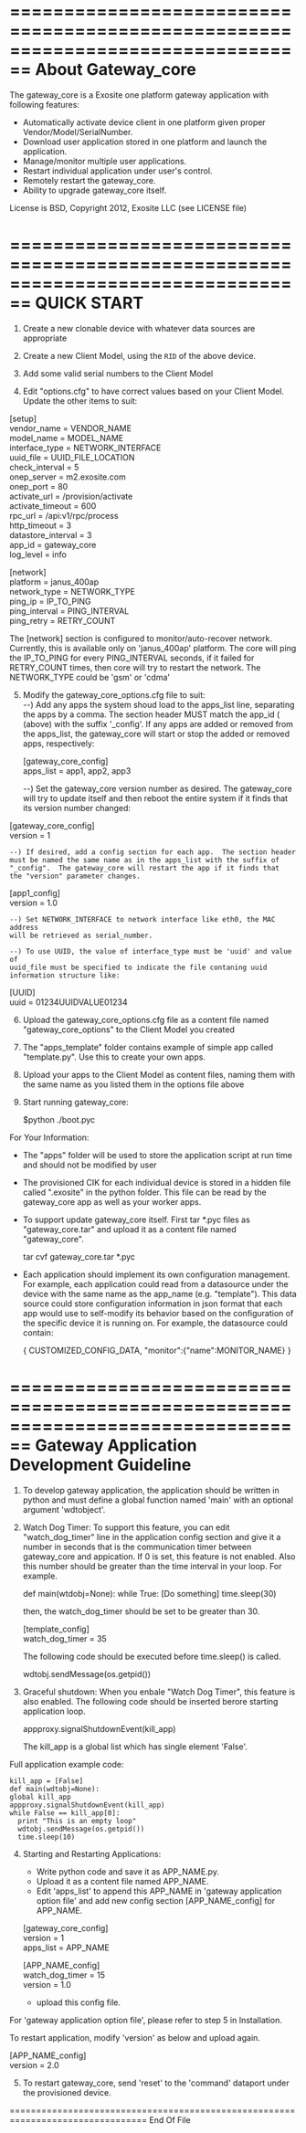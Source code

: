 ================================================================================
About Gateway_core
================================================================================

The gateway_core is a Exosite one platform gateway application with following features: 

* Automatically activate device client in one platform given proper Vendor/Model/SerialNumber.
* Download user application stored in one platform and launch the application.
* Manage/monitor multiple user applications.
* Restart individual application under user's control.
* Remotely restart the gateway_core.
* Ability to upgrade gateway_core itself.

License is BSD, Copyright 2012, Exosite LLC (see LICENSE file)

================================================================================
QUICK START
================================================================================

1. Create a new clonable device with whatever data sources are appropriate

2. Create a new Client Model, using the `RID` of the above device.

3. Add some valid serial numbers to the Client Model

4. Edit "options.cfg" to have correct values based on your Client Model.
   Update the other items to suit:

  [setup]  
  vendor_name = VENDOR_NAME  
  model_name = MODEL_NAME  
  interface_type = NETWORK_INTERFACE  
  uuid_file = UUID_FILE_LOCATION  
  check_interval = 5  
  onep_server = m2.exosite.com  
  onep_port = 80  
  activate_url = /provision/activate  
  activate_timeout = 600  
  rpc_url = /api:v1/rpc/process  
  http_timeout = 3  
  datastore_interval = 3  
  app_id = gateway_core  
  log_level = info  

  [network]  
  platform = janus_400ap  
  network_type = NETWORK_TYPE  
  ping_ip = IP_TO_PING  
  ping_interval = PING_INTERVAL  
  ping_retry = RETRY_COUNT  

  The [network] section is configured to monitor/auto-recover network.
  Currently, this is available only on 'janus_400ap' platform. The core
  will ping the IP_TO_PING for every PING_INTERVAL seconds, if it failed
  for RETRY_COUNT times, then core will try to restart the network.
  The NETWORK_TYPE could be 'gsm' or 'cdma'

5. Modify the gateway_core_options.cfg file to suit:  
    --) Add any apps the system shoud load to the apps_list line, separating
    the apps by a comma.  The section header MUST match the app_id (
    (above) with the suffix '_config'.  If any apps are added or removed
    from the apps_list, the gateway_core will start or stop the added
    or removed apps, respectively:

   [gateway_core_config]  
   apps_list = app1, app2, app3

    --) Set the gateway_core version number as desired.  The gateway_core
    will try to update itself and then reboot the entire system if it
    finds that its version number changed:

  [gateway_core_config]  
  version = 1

    --) If desired, add a config section for each app.  The section header
    must be named the same name as in the apps_list with the suffix of
    "_config".  The gateway_core will restart the app if it finds that
    the "version" parameter changes.

  [app1_config]  
  version = 1.0

    --) Set NETWORK_INTERFACE to network interface like eth0, the MAC address
    will be retrieved as serial_number.

    --) To use UUID, the value of interface_type must be 'uuid' and value of
    uuid_file must be specified to indicate the file contaning uuid
    information structure like:

  [UUID]  
  uuid = 01234UUIDVALUE01234

6. Upload the gateway_core_options.cfg file as a content file named
   "gateway_core_options" to the Client Model you created

7. The "apps_template" folder contains example of simple app called
   "template.py".  Use this to create your own apps.

8. Upload your apps to the Client Model as content files, naming them
   with the same name as you listed them in the options file above

9. Start running gateway_core:

   $python ./boot.pyc

For Your Information:  
* The "apps" folder will be used to store the application script at run time
  and should not be modified by user

* The provisioned CIK for each individual device is stored in a hidden
  file called ".exosite" in the python folder.  This file can be read
  by the gateway_core app as well as your worker apps.

* To support update gateway_core itself. First tar *.pyc files as
  "gateway_core.tar" and upload it as a content file named "gateway_core".

    tar cvf gateway_core.tar *.pyc

* Each application should implement its own configuration management.
  For example, each application could read from a datasource under
  the device with the same name as the app_name (e.g. "template").
  This data source could store configuration information in json
  format that each app would use to self-modify its behavior based
  on the configuration of the specific device it is running on.  For
  example, the datasource could contain:

  {
    CUSTOMIZED_CONFIG_DATA,
    "monitor":{"name":MONITOR_NAME}
  }


================================================================================
Gateway Application Development Guideline
================================================================================

1) To develop gateway application, the application should be written in python
   and must define a global function named 'main' with an optional argument
   'wdtobject'.

2) Watch Dog Timer:
   To support this feature, you can edit "watch_dog_timer" line in the application
   config section and give it a number in seconds that is the communication timer
   between gateway_core and appication. If 0 is set, this feature is not enabled.
   Also this number should be greater than the time interval in your loop.
   For example.

     def main(wtdobj=None):
     while True:
       [Do something]
       time.sleep(30)

   then, the watch_dog_timer should be set to be greater than 30.

   [template_config]  
   watch_dog_timer = 35

   The following code should be executed before time.sleep() is called.

    wdtobj.sendMessage(os.getpid())

3) Graceful shutdown:
   When you enbale "Watch Dog Timer", this feature is also enabled. The following
   code should be inserted berore starting application loop.

    appproxy.signalShutdownEvent(kill_app)

   The kill_app is a global list which has single element 'False'.

  Full application example code:

    kill_app = [False]
    def main(wdtobj=None):
    global kill_app
    appproxy.signalShutdownEvent(kill_app)
    while False == kill_app[0]:
      print "This is an empty loop"
      wdtobj.sendMessage(os.getpid())
      time.sleep(10)

4) Starting and Restarting Applications:  
   * Write python code and save it as APP_NAME.py.  
   * Upload it as a content file named APP_NAME.  
   * Edit 'apps_list' to append this APP_NAME in 'gateway application option file'
     and add new config section [APP_NAME_config] for APP_NAME.
       
    [gateway_core_config]  
    version = 1  
    apps_list = APP_NAME

    [APP_NAME_config]  
    watch_dog_timer = 15  
    version = 1.0
  
   * upload this config file.  

  For 'gateway application option file', please refer to step 5 in Installation.

  To restart application, modify 'version' as below and upload again.

  [APP_NAME_config]  
  version = 2.0

5) To restart gateway_core, send 'reset' to the 'command' dataport under the
   provisioned device.

================================================================================
End Of File
